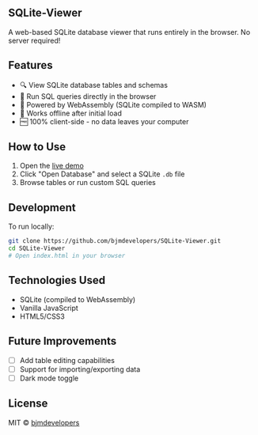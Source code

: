 ## SQLite-Viewer

A web-based SQLite database viewer that runs entirely in the browser. No server required!

## Features

- 🔍 View SQLite database tables and schemas
- 📝 Run SQL queries directly in the browser
- 🚀 Powered by WebAssembly (SQLite compiled to WASM)
- 💾 Works offline after initial load
- 🆓 100% client-side - no data leaves your computer

## How to Use

1. Open the [live demo](https://bjmdevelopers.github.io/SQLite-Viewer/)
2. Click "Open Database" and select a SQLite `.db` file
3. Browse tables or run custom SQL queries

## Development

To run locally:

```bash
git clone https://github.com/bjmdevelopers/SQLite-Viewer.git
cd SQLite-Viewer
# Open index.html in your browser
```

## Technologies Used

- SQLite (compiled to WebAssembly)
- Vanilla JavaScript
- HTML5/CSS3

## Future Improvements

- [ ] Add table editing capabilities
- [ ] Support for importing/exporting data
- [ ] Dark mode toggle

## License

MIT © [bjmdevelopers](https://github.com/bjmdevelopers)
```
